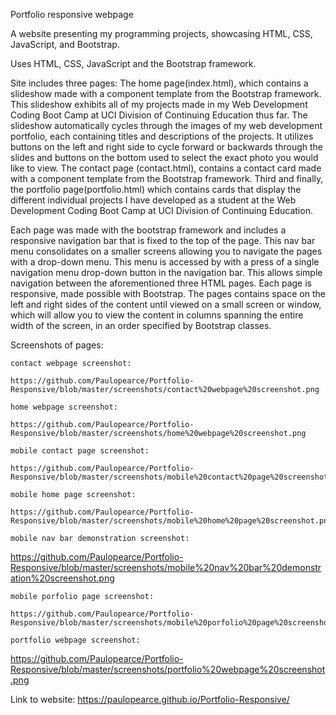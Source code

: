 Portfolio responsive webpage 

A website presenting my programming projects, showcasing HTML, CSS, JavaScript, and Bootstrap.

Uses HTML, CSS, JavaScript and the Bootstrap framework.

Site includes three pages: The home page(index.html), which contains a slideshow made with a component template from the Bootstrap framework. This slideshow exhibits all of my projects made in my Web Development Coding Boot Camp at UCI Division of Continuing Education thus far. The slideshow automatically cycles through the images of my web development portfolio, each containing titles and descriptions of the projects. It utilizes buttons on the left and right side to cycle forward or backwards through the slides and buttons on the bottom used to select the exact photo you would like to view. The contact page (contact.html), contains a contact card made with a component template from the Bootstrap framework. Third and finally, the portfolio page(portfolio.html) which contains cards that display the different individual projects I have developed as a student at  the Web Development Coding Boot Camp at UCI Division of Continuing Education.

Each page was made with the bootstrap framework and includes a responsive navigation bar that is fixed to the top of the page. This nav bar menu consolidates on a smaller screens allowing you to navigate the pages with a drop-down menu. This menu is accessed by with a press of a single navigation menu drop-down button in the navigation bar. This allows simple navigation between the aforementioned three HTML pages. Each page is responsive, made possible with Bootstrap. The pages contains space on the left and right sides of the content until viewed on a small screen or window, which will allow you to view the content in columns spanning the entire width of the screen, in an order specified by Bootstrap classes.


Screenshots of pages:

	contact webpage screenshot: 

	https://github.com/Paulopearce/Portfolio-Responsive/blob/master/screenshots/contact%20webpage%20screenshot.png

	home webpage screenshot: 

	https://github.com/Paulopearce/Portfolio-Responsive/blob/master/screenshots/home%20webpage%20screenshot.png

	mobile contact page screenshot: 
	
	https://github.com/Paulopearce/Portfolio-Responsive/blob/master/screenshots/mobile%20contact%20page%20screenshot.png

	mobile home page screenshot:
	
	https://github.com/Paulopearce/Portfolio-Responsive/blob/master/screenshots/mobile%20home%20page%20screenshot.png

	mobile nav bar demonstration screenshot:

https://github.com/Paulopearce/Portfolio-Responsive/blob/master/screenshots/mobile%20nav%20bar%20demonstration%20screenshot.png

	mobile porfolio page screenshot:

	https://github.com/Paulopearce/Portfolio-Responsive/blob/master/screenshots/mobile%20porfolio%20page%20screenshot.png

	portfolio webpage screenshot:

https://github.com/Paulopearce/Portfolio-Responsive/blob/master/screenshots/portfolio%20webpage%20screenshot.png

Link to website:
https://paulopearce.github.io/Portfolio-Responsive/